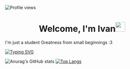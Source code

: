 ![Profile views](https://gpvc.arturio.dev/MYnimef)

<h1 align="center">Welcome, I'm Ivan<img src="https://github.com/blackcater/blackcater/raw/main/images/Hi.gif" height="32"/></h1>

I'm just a student
Greatness from small beginnings
:3

[![Typing SVG](https://readme-typing-svg.herokuapp.com?color=%2336BCF7&lines=My+activity)](https://git.io/typing-svg)

![Anurag's GitHub stats](https://github-readme-stats.vercel.app/api?username=MYnimef&show_icons=true&theme=tokyonight)
[![Top Langs](https://github-readme-stats.vercel.app/api/top-langs/?username=MYnimef&layout=compact&theme=tokyonight)](https://github.com/anuraghazra/github-readme-stats)

